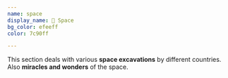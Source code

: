 ```yaml
---
name: space
display_name: 🚀 Space
bg_color: efeeff
color: 7c90ff

---
```

This section deals with various **space excavations** by different countries. Also **miracles and wonders** of the space.